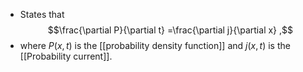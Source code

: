 - States that $$\frac{\partial P}{\partial t} =\frac{\partial j}{\partial x} ,$$
- where $P(x, t)$ is the [[probability density function]] and $j(x,t)$ is the [[Probability current]].